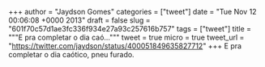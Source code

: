 
+++
author = "Jaydson Gomes"
categories = ["tweet"]
date = "Tue Nov 12 00:06:08 +0000 2013"
draft = false
slug = "601f70c57d1ae3fc336f934e27a93c257616b757"
tags = ["tweet"]
title = """E pra completar o dia caó..."""
tweet = true
micro = true
tweet_url = "https://twitter.com/jaydson/status/400051849635827712"
+++
E pra completar o dia caótico, pneu furado.
